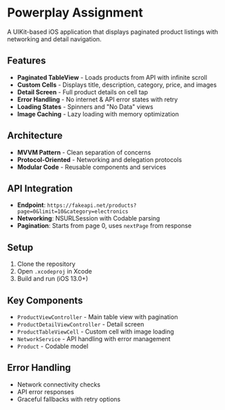 # Powerplay Assignment

A UIKit-based iOS application that displays paginated product listings with networking and detail navigation.

## Features

- **Paginated TableView** - Loads products from API with infinite scroll
- **Custom Cells** - Displays title, description, category, price, and images
- **Detail Screen** - Full product details on cell tap
- **Error Handling** - No internet & API error states with retry
- **Loading States** - Spinners and "No Data" views
- **Image Caching** - Lazy loading with memory optimization

## Architecture

- **MVVM Pattern** - Clean separation of concerns
- **Protocol-Oriented** - Networking and delegation protocols
- **Modular Code** - Reusable components and services

## API Integration

- **Endpoint**: `https://fakeapi.net/products?page=0&limit=10&category=electronics`
- **Networking**: NSURLSession with Codable parsing
- **Pagination**: Starts from page 0, uses `nextPage` from response

## Setup

1. Clone the repository
2. Open `.xcodeproj` in Xcode
3. Build and run (iOS 13.0+)

## Key Components

- `ProductViewController` - Main table view with pagination
- `ProductDetailViewController` - Detail screen
- `ProductTableViewCell` - Custom cell with image loading
- `NetworkService` - API handling with error management
- `Product` - Codable model

## Error Handling

- Network connectivity checks
- API error responses
- Graceful fallbacks with retry options
